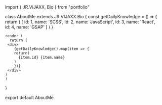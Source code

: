 import { JR.VIJAXX, Bio } from "portfolio"

class AboutMe extends JR.VIJAXX.Bio {
  const getDailyKnowledge = () => {
    return (
		[
		    id: 1, name: 'SCSS',
		    id: 2, name: 'JavaScript',
		    id: 3, name: 'React',
		    id: 4, name: 'GSAP'
		 ]
	   )
     }

    render (
      return (
	 <div>
	    {getDailyKnowledge().map(item => {
		return(
		  {item.id} {item.name}
		)
	    })}
	 </div>
	)
    )
}

export default AboutMe
